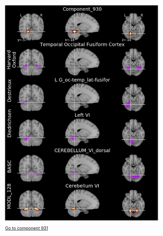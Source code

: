 


![930](preliminary/930.jpg "Component 930")

[Go to component 931](https://parietal-inria.github.io/MODL_atlas/1024/931 "Component 931")